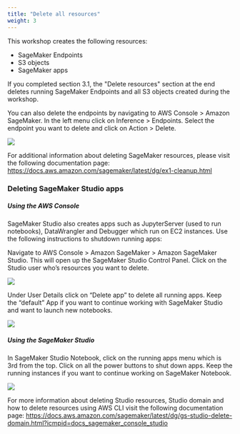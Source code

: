 ```yaml
---
title: "Delete all resources"
weight: 3
---
```


This workshop creates the following resources:

* SageMaker Endpoints
* S3 objects
* SageMaker apps

If you completed section 3.1, the "Delete resources" section at the end deletes running SageMaker Endpoints and all S3 objects created during the workshop.

You can also delete the endpoints by navigating to AWS Console > Amazon SageMaker. In the left menu click on Inference > Endpoints. Select the endpoint you want to delete and click on Action > Delete.

![](/images/cleanup/cleanup3.png)

For additional information about deleting SageMaker resources, please visit the following documentation page:
https://docs.aws.amazon.com/sagemaker/latest/dg/ex1-cleanup.html

### Deleting SageMaker Studio apps

##### Using the AWS Console
SageMaker Studio also creates apps such as JupyterServer (used to run notebooks), DataWrangler and Debugger which run on EC2 instances. Use the following instructions to shutdown running apps:

Navigate to AWS Console > Amazon SageMaker > Amazon SageMaker Studio. This will open up the SageMaker Studio Control Panel. Click on the Studio user who’s resources you want to delete.

![](/images/cleanup/cleanup1.png)

Under User Details click on “Delete app” to delete all running apps. Keep the “default” App if you want to continue working with SageMaker Studio and want to launch new notebooks.

![](/images/cleanup/cleanup2.png)

##### Using the SageMaker Studio
In SageMaker Studio Notebook, click on the running apps menu which is 3rd from the top. Click on all the power buttons to shut down apps. Keep the running instances if you want to continue working on SageMaker Notebook.

![](/images/cleanup/cleanup4.png)

For more information about deleting Studio resources, Studio domain and how to delete resources using AWS CLI visit the following documentation page:
https://docs.aws.amazon.com/sagemaker/latest/dg/gs-studio-delete-domain.html?icmpid=docs_sagemaker_console_studio
